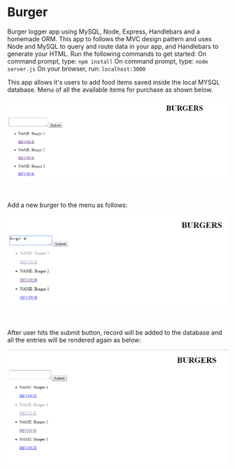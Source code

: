 # Burger
Burger logger app using MySQL, Node, Express, Handlebars and a homemade ORM. This app to follows the MVC design pattern and uses Node and MySQL to query and route data in your app, and Handlebars to generate your HTML.
Run the following commands to get started:
On command prompt, type: `npm install`
On command prompt, type: `node server.js`
On your browser, run: `localhost:3000`

This app allows it's users to add food items  saved inside the local MYSQL database.
Menu of all the available items for purchase as shown below.

![Scheme](pics/Pic1.png)
#
Add a new burger to the menu as follows:

![Scheme](pics/Pic2.png)
#
After user hits the submit button, record will be added to the database and all the entries will be rendered again as below:

![Scheme](pics/Pic3.png)
